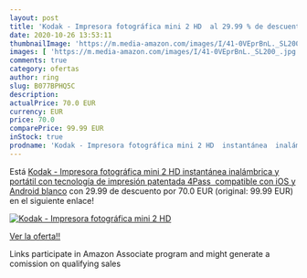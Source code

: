 ```yaml
---
layout: post
title: 'Kodak - Impresora fotográfica mini 2 HD  al 29.99 % de descuento'
date: 2020-10-26 13:53:11
thumbnailImage: 'https://m.media-amazon.com/images/I/41-0VEprBnL._SL200_.jpg'
images: [ 'https://m.media-amazon.com/images/I/41-0VEprBnL._SL200_.jpg' ]
comments: true
category: ofertas
author: ring
slug: B077BPHQ5C
description:
actualPrice: 70.0 EUR
currency: EUR
price: 70.0
comparePrice: 99.99 EUR
inStock: true
prodname: 'Kodak - Impresora fotográfica mini 2 HD  instantánea  inalámbrica y portátil  con tecnología de impresión patentada 4Pass  compatible con iOS y Android  blanco'
---
```


Está [Kodak - Impresora fotográfica mini 2 HD  instantánea  inalámbrica y portátil  con tecnología de impresión patentada 4Pass  compatible con iOS y Android  blanco](https://www.amazon.es/dp/B077BPHQ5C/?tag=tolees-21) con 29.99 de descuento por 70.0 EUR (original: 99.99 EUR) en el siguiente enlace!

[![Kodak - Impresora fotográfica mini 2 HD ](https://m.media-amazon.com/images/I/41-0VEprBnL._SL200_.jpg)](https://www.amazon.es/dp/B077BPHQ5C/?tag=tolees-21)

[Ver la oferta!!](https://www.amazon.es/dp/B077BPHQ5C/?tag=tolees-21)

Links participate in Amazon Associate program and might generate a comission on qualifying sales


